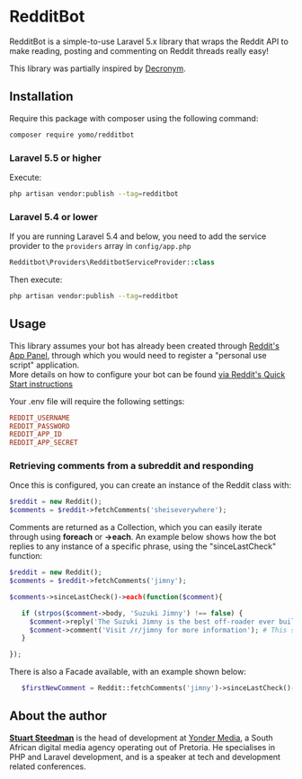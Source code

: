 # RedditBot

RedditBot is a simple-to-use Laravel 5.x library that wraps the Reddit API to make reading, posting and commenting on Reddit threads really easy!

This library was partially inspired by [Decronym](https://gist.github.com/Two9A/1d976f9b7441694162c8).

## Installation
Require this package with composer using the following command:
```bash
composer require yomo/redditbot
```

### Laravel 5.5 or higher

Execute:
```bash
php artisan vendor:publish --tag=redditbot
```


### Laravel 5.4 or lower
If you are running Laravel 5.4 and below, you need to add the service provider to the `providers` array in `config/app.php`
```php
Redditbot\Providers\RedditbotServiceProvider::class
```

Then execute:
```bash
php artisan vendor:publish --tag=redditbot
```

## Usage

This library assumes your bot has already been created through [Reddit's App Panel](https://www.reddit.com/prefs/apps/), through which you would need to register a "personal use script" application.  
More details on how to configure your bot can be found [via Reddit's Quick Start instructions](https://github.com/reddit-archive/reddit/wiki/OAuth2-Quick-Start-Example) 

Your .env file will require the following settings:

```ini
REDDIT_USERNAME
REDDIT_PASSWORD
REDDIT_APP_ID
REDDIT_APP_SECRET
```

### Retrieving comments from a subreddit and responding

Once this is configured, you can create an instance of the Reddit class with:

```php
$reddit = new Reddit();
$comments = $reddit->fetchComments('sheiseverywhere');
```

Comments are returned as a Collection, which you can easily iterate through using **foreach** or **->each**.
An example below shows how the bot replies to any instance of a specific phrase, using the "sinceLastCheck" function:

```php
$reddit = new Reddit();
$comments = $reddit->fetchComments('jimny');

$comments->sinceLastCheck()->each(function($comment){

   if (strpos($comment->body, 'Suzuki Jimny') !== false) {
     $comment->reply('The Suzuki Jimny is the best off-roader ever built');   # This replies to the specific comment
     $comment->comment('Visit /r/jimny for more information'); # This submits a top-level post to the main thread
   }

});
```

There is also a Facade available, with an example shown below:

```php
   $firstNewComment = Reddit::fetchComments('jimny')->sinceLastCheck()->first();
```

## About the author

[**Stuart Steedman**](https://www.linkedin.com/in/stuart-steedman-b612a537/) is the head of development at [Yonder Media](http://www.yonder.co.za), a South African digital media agency operating out of Pretoria.
He specialises in PHP and Laravel development, and is a speaker at tech and development related conferences.
